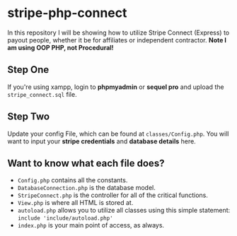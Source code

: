 # stripe-php-connect
In this repository I will be showing how to utilize Stripe Connect (Express) to payout people, whether it be for affiliates or independent contractor. **Note I am using OOP PHP, not Procedural!**

## Step One
If you're using xampp, login to **phpmyadmin** or **sequel pro** and upload the `stripe_connect.sql` file.  

## Step Two
Update your config File, which can be found at `classes/Config.php`. You will want to input your **stripe credentials** and **database details** here. 

## Want to know what each file does?
- `Config.php` contains all the constants.
- `DatabaseConnection.php` is the database model.
- `StripeConnect.php` is the controller for all of the critical functions. 
- `View.php` is where all HTML is stored at. 
- `autoload.php` allows you to utilize all classes using this simple statement: `include 'include/autoload.php'`
- `index.php` is your main point of access, as always.
